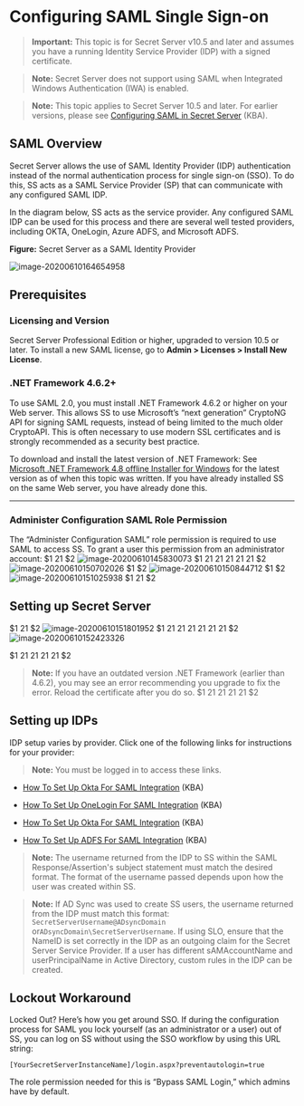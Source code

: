 [title]: # (Configuring SAML Single Sign-on)
[tags]: # (authentication,SAML,SSO)
[priority]: # (1000)

# Configuring SAML Single Sign-on

> **Important:** This topic is for Secret Server v10.5 and later and assumes you have a running Identity Service Provider (IDP) with a signed certificate.

> **Note:** Secret Server does not support using SAML when Integrated Windows Authentication (IWA) is enabled.

> **Note:** This topic applies to Secret Server 10.5 and later. For earlier versions, please see [Configuring SAML in Secret Server](https://thycotic.force.com/support/s/article/Configuring-SAML-in-Secret-Server) (KBA).

## SAML Overview

Secret Server allows the use of SAML Identity Provider (IDP) authentication instead of the normal authentication process for single sign-on (SSO). To do this, SS acts as a SAML Service Provider (SP) that can communicate with any configured SAML IDP.

In the diagram below, SS acts as the service provider. Any configured SAML IDP can be used for this process and there are several well tested providers, including OKTA, OneLogin, Azure ADFS, and Microsoft ADFS.

**Figure:** Secret Server as a SAML Identity Provider

![image-20200610164654958](images/image-20200610164654958.png)

##  Prerequisites

### Licensing and Version

Secret Server Professional Edition or higher, upgraded to version 10.5 or later. To install a new SAML license, go to **Admin \> Licenses \> Install New License**.

### .NET Framework 4.6.2+

To use SAML 2.0, you must install .NET Framework 4.6.2 or higher on your Web server. This allows SS to use Microsoft’s “next generation” CryptoNG API for signing SAML requests, instead of being limited to the much older CryptoAPI. This is often necessary to use modern SSL certificates and is strongly recommended as a security best practice. 

To download and install the latest version of .NET Framework: See [Microsoft .NET Framework 4.8 offline Installer for Windows](https://support.microsoft.com/en-us/help/4503548/microsoft-net-framework-4-8-offline-installer-for-windows) for the latest version as of when this topic was written. If you have already installed SS on the same Web server, you have already done this. 

****

### Administer Configuration SAML Role Permission

The “Administer Configuration SAML” role permission is required to use SAML to access SS. To grant a user this permission from an administrator account:
$1
$2$1
$2
   ![image-20200610145830073](images/image-20200610145830073.png)
$1
$2$1
$2$1
$2$1
$2$1
$2$1
$2
   ![image-20200610150702026](images/image-20200610150702026.png)
$1
$2
   ![image-20200610150844712](images/image-20200610150844712.png)
$1
$2
   ![image-20200610151025938](images/image-20200610151025938.png)
$1
$2$1
$2
## Setting up Secret Server
$1
$2$1
$2
   ![image-20200610151801952](images/image-20200610151801952.png)
$1
$2$1
$2$1
$2$1
$2$1
$2$1
$2$1
$2   
   ![image-20200610152423326](images/image-20200610152423326.png)
   
$1
$2$1
$2$1
$2$1
$2$1
$2
   > **Note:** If you have an outdated version .NET Framework (earlier than 4.6.2), you may see an error recommending you upgrade to fix the error. Reload the certificate after you do so.
$1
$2$1
$2$1
$2$1
$2$1
$2
## Setting up IDPs

IDP setup varies by provider. Click one of the following links for instructions for your provider:

> **Note:** You must be logged in to access these links.

- [How To Set Up Okta For SAML Integration](https://thycotic.force.com/support/s/article/SS-Setting-up-OKTA-for-SAML) (KBA)

- [How To Set Up OneLogin For SAML Integration](https://thycotic.force.com/support/s/article/SS-Setting-up-OneLogin-for-SAML) (KBA)

- [How To Set Up Okta For SAML Integration](https://thycotic.force.com/support/s/article/SS-Setting-up-OKTA-for-SAML) (KBA)

- [How To Set Up ADFS For SAML Integration](https://thycotic.force.com/support/s/article/SS-Setting-up-ADFS-for-SAML) (KBA)

> **Note:** The username returned from the IDP to SS within the SAML Response/Assertion's subject statement must match the desired format. The format of the username passed depends upon how the user was created within SS.

> **Note:** If AD Sync was used to create SS users, the username returned from the IDP must match this format: `SecretServerUsername@ADsyncDomain` or`ADsyncDomain\SecretServerUsername`. If using SLO, ensure that the NameID is set correctly in the IDP as an outgoing claim for the Secret Server Service Provider. If a user has different sAMAccountName and userPrincipalName in Active Directory, custom rules in the IDP can be created.

## Lockout Workaround

Locked Out? Here’s how you get around SSO. If during the configuration process for SAML you lock yourself (as an administrator or a user) out of SS, you can log on SS without using the SSO workflow by using this URL string:

`[YourSecretServerInstanceName]/login.aspx?preventautologin=true`

The role permission needed for this is “Bypass SAML Login,” which admins have by default.

 